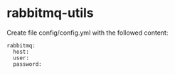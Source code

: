 # rabbitmq-utils

Create file config/config.yml with the followed content:
```
rabbitmq:
  host:
  user:
  password:
```
